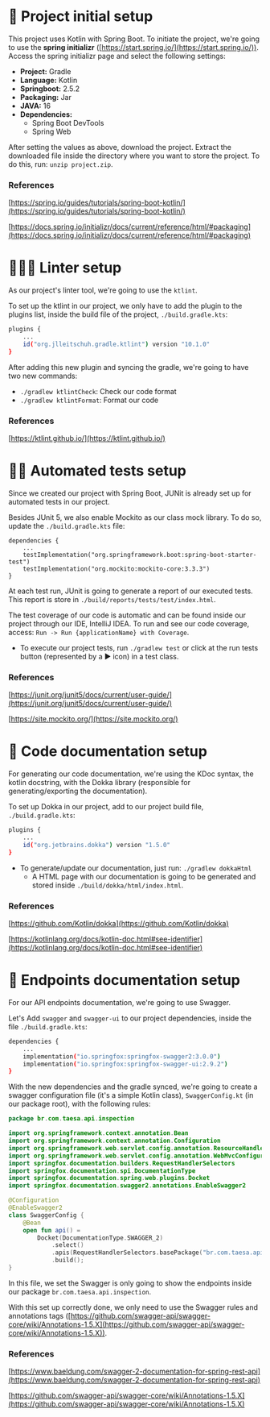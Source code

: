 # 📁 Project initial setup

This project uses Kotlin with Spring Boot. To initiate the project, we're going to use the **spring initializr** ([https://start.spring.io/](https://start.spring.io/)). Access the spring initializr page and select the following settings:

- **Project:** Gradle
- **Language:** Kotlin
- **Springboot:** 2.5.2
- **Packaging:** Jar
- **JAVA:** 16
- **Dependencies:**
    - Spring Boot DevTools
    - Spring Web

After setting the values as above, download the project. Extract the downloaded file inside the directory where you want to store the project. To do this, run: `unzip project.zip`.

### References

[https://spring.io/guides/tutorials/spring-boot-kotlin/](https://spring.io/guides/tutorials/spring-boot-kotlin/)

[https://docs.spring.io/initializr/docs/current/reference/html/#packaging](https://docs.spring.io/initializr/docs/current/reference/html/#packaging)

# 👨🏻‍🏫 Linter setup

As our project's linter tool, we're going to use the `ktlint`.

To set up the ktlint in our project, we only have to add the plugin to the plugins list, inside the build file of the project, `./build.gradle.kts`:

```bash
plugins {
    ...
    id("org.jlleitschuh.gradle.ktlint") version "10.1.0"
}
```

After adding this new plugin and syncing the gradle, we're going to have two new commands:

- `./gradlew ktlintCheck`: Check our code format
- `./gradlew ktlintFormat`: Format our code

### References

[https://ktlint.github.io/](https://ktlint.github.io/)

# ✍🏻 Automated tests setup

Since we created our project with Spring Boot, JUNit is already set up for automated tests in our project.

Besides JUnit 5, we also enable Mockito as our class mock library. To do so, update the `./build.gradle.kts` file:

```
dependencies {
    ...
    testImplementation("org.springframework.boot:spring-boot-starter-test")
    testImplementation("org.mockito:mockito-core:3.3.3")
}
```

At each test run, JUnit is going to generate a report of our executed tests. This report is store in `./build/reports/tests/test/index.html`.

The test coverage of our code is automatic and can be found inside our project through our IDE, IntelliJ IDEA. To run and see our code coverage, access: `Run -> Run {applicationName} with Coverage`.

- To execute our project tests, run `./gradlew test` or click at the run tests button (represented by a ▶️ icon) in a test class.

### References

[https://junit.org/junit5/docs/current/user-guide/](https://junit.org/junit5/docs/current/user-guide/)

[https://site.mockito.org/](https://site.mockito.org/)

# 📜 Code documentation setup

For generating our code documentation, we're using the KDoc syntax, the kotlin docstring, with the Dokka library (responsible for generating/exporting the documentation).

To set up Dokka in our project, add to our project build file, `./build.gradle.kts`:

```bash
plugins {
    ...
    id("org.jetbrains.dokka") version "1.5.0"
}
```

- To generate/update our documentation, just run: `./gradlew dokkaHtml`
    - A HTML page with our documentation is going to be generated and stored inside `./build/dokka/html/index.html`.

### References

[https://github.com/Kotlin/dokka](https://github.com/Kotlin/dokka)

[https://kotlinlang.org/docs/kotlin-doc.html#see-identifier](https://kotlinlang.org/docs/kotlin-doc.html#see-identifier)

# 📍 Endpoints documentation setup

For our API endpoints documentation, we're going to use Swagger.

Let's Add `swagger` and `swagger-ui` to our project dependencies, inside the file `./build.gradle.kts`:

```bash
dependencies {
    ...
    implementation("io.springfox:springfox-swagger2:3.0.0")
    implementation("io.springfox:springfox-swagger-ui:2.9.2")
}
```

With the new dependencies and the gradle synced, we're going to create a swagger configuration file (it's a simple Kotlin class), `SwaggerConfig.kt` (in our package root), with the following rules:

```kotlin
package br.com.taesa.api.inspection

import org.springframework.context.annotation.Bean
import org.springframework.context.annotation.Configuration
import org.springframework.web.servlet.config.annotation.ResourceHandlerRegistry
import org.springframework.web.servlet.config.annotation.WebMvcConfigurer
import springfox.documentation.builders.RequestHandlerSelectors
import springfox.documentation.spi.DocumentationType
import springfox.documentation.spring.web.plugins.Docket
import springfox.documentation.swagger2.annotations.EnableSwagger2

@Configuration
@EnableSwagger2
class SwaggerConfig {
    @Bean
    open fun api() =
        Docket(DocumentationType.SWAGGER_2)
            .select()
            .apis(RequestHandlerSelectors.basePackage("br.com.taesa.api.inspection"))
            .build();
}
```

In this file, we set the Swagger is only going to show the endpoints inside our package `br.com.taesa.api.inspection`.

With this set up correctly done, we only need to use the Swagger rules and annotations tags ([https://github.com/swagger-api/swagger-core/wiki/Annotations-1.5.X](https://github.com/swagger-api/swagger-core/wiki/Annotations-1.5.X)).

### References

[https://www.baeldung.com/swagger-2-documentation-for-spring-rest-api](https://www.baeldung.com/swagger-2-documentation-for-spring-rest-api)

[https://github.com/swagger-api/swagger-core/wiki/Annotations-1.5.X](https://github.com/swagger-api/swagger-core/wiki/Annotations-1.5.X)